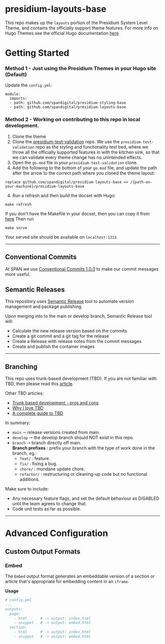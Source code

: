 # presidium-layouts-base

This repo makes up the `layouts` portion of the Presidium System Level Theme, and contains the officially support theme features.
For more info on Hugo Themes see the official Hugo documentation [here](https://gohugo.io/hugo-modules/theme-components/)

# Getting Started

### Method 1 - Just using the Presidium Themes in your Hugo site (Default)

Update the `config.yml`:

```
module:
  imports:
  - path: github.com/spandigital/presidium-styling-base
  - path: github.com/spandigital/presidium-layouts-base
```

### Method 2 - Working on contributing to this repo in local development.

1. Clone the theme
1. Clone the [presidium-test-validation](https://github.com/SPANDigital/presidium-test-validation) repo. We use the `presidium-test-validation` repo as the styling and functionality test bed, where we throw all the officially supported features in with the kitchen sink, so that we can validate every theme change has no unintended effects.
1. Open the `go.mod` file in your `presidium-test-validation` clone.
1. Add the following to the bottom of your `go.mod` file, and update the path after the arrow to the correct path where you cloned the theme layout:

```
replace github.com/spandigital/presidium-layouts-base => /{path-on-your-machine}/presidium-layouts-base
```

4. Run a refresh and then build the docset with Hugo:

```
make refresh
```

If you don't have the Makefile in your docset, then you can copy it from [here](https://github.com/SPANDigital/presidium/blob/develop/templates/default/Makefile)
Then run

```
make serve
```

Your served site should be available on `localhost:1313`.

---

## Conventional Commits

At SPAN we use [Conventional Commits 1.0.0](https://www.conventionalcommits.org/en/v1.0.0/) to make our commit messages more useful.

## Semantic Releases

This repository uses [Semantic Release](https://semantic-release.gitbook.io/semantic-release/) tool to automate version management and package publishing.

Upon merging into to the main or develop branch, Semantic Release tool will:

- Calculate the new release version based on the commits
- Create a git commit and a git tag for the release
- Create a Release with release notes from the commit messages
- Create and publish the container images

---

## Branching

This repo uses trunk-based development (TBD).
If you are not familiar with TBD, then please read this [article](https://www.optimizely.com/optimization-glossary/trunk-based-development/).

Other TBD articles:

- [Trunk based development - pros and cons](https://medium.com/@sabri.mutlucag/trunk-based-development-pros-cons-and-why-you-should-consider-adopting-it-81cd7c24626c)
- [Why I love TBD](https://medium.com/@mattia.battiston/why-i-love-trunk-based-development-641fcf0b94a0)
- [A complete guide to TBD](https://medium.com/@SplitSoftware/a-complete-guide-to-trunk-based-development-2b335f57d286)

In summary:

- `main` ⇾ release versions created from main.
- `develop` ⇾ the develop branch should NOT exist in this repo.
- `branch` ⇾ branch directly off main.  
  **Branch prefixes** : prefix your branch with the type of work done in the branch, eg.:
  - `feat/` : feature.
  - `fix/` : fixing a bug.
  - `chore/` : mundane update chore.
  - `refactor/` : restructuring or cleaning-up code but no functional additions.

Make sure to include:

- Any necessary feature flags, and set the default behaviour as DISABLED until the team agrees to change that.
- Code unit tests as far as possible.

---

# Advanced Configuration

## Custom Output Formats

### Embed

The `Embed` output format generates an embeddable version of a section or article that's appropriate for embedding content in an `iframe`.

**Usage**

```yaml
# config.yml
...
outputs:
  page:
    - html      # -> output: index.html
    - snippet   # -> output: embed.html
  section:
    - html      # -> output: index.html
    - snippet   # -> output: embed.html
```
